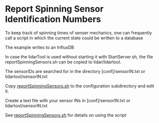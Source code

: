 # Report Spinning Sensor Identification Numbers

To keep track of spinning times of senser mechanics, one can frequently call a script in which the current state could be written to a database

The example writes to an InfluxDB

In case the lidarTool is used without starting it with StartServer.sh, the file reportSpinningSensors.sh can be copied to lidar/lidartool.

The sensorIDs are searched for in the directory [conf]/sensorIN.txt or lidartool/sensorIN.txt

Copy [reportSpinningSensors.sh](reportSpinningSensors.sh) to the configuration subdirectory and edit it.

Create a text file with your sensor INs in [conf]/sensorIN.txt or lidartool/sensorIN.txt

See [reportSpinningSensors.sh](reportSpinningSensors.sh) for details on using the script
